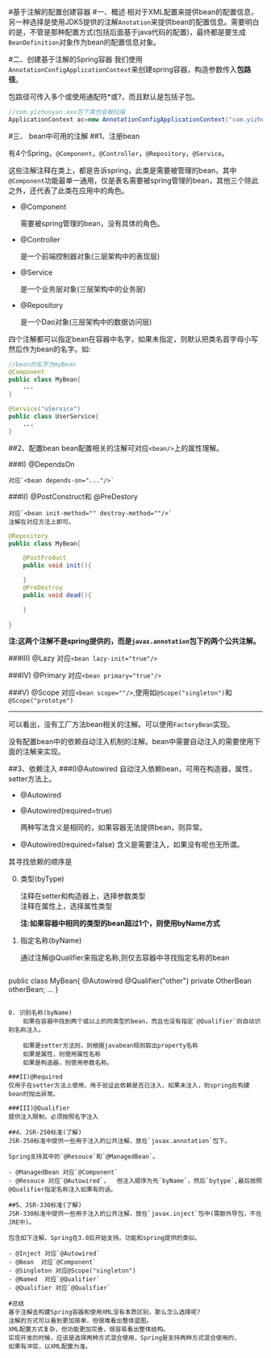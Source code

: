#基于注解的配置创建容器
#一、概述
相对于XML配置来提供bean的配置信息，另一种选择是使用JDK5提供的注解`Anotation`来提供bean的配置信息。需要明白的是，不管是那种配置方式(包括后面基于java代码的配置)，最终都是要生成`BeanDefinition`对象作为bean的配置信息对象。

#二、创建基于注解的Spring容器
我们使用`AnnotationConfigApplicationContext`来创建spring容器，构造参数传入**包路径**。

包路径可传入多个或使用通配符*或?，而且默认是包括子包。

~~~java
//com.yizhuoyan.xxx包下类也会被扫描
ApplicationContext ac=new AnnotationConfigApplicationContext("com.yizhuoyan","com.*util");
~~~

#三、 bean中可用的注解
##1、注册bean

有4个Spring，`@Component`，`@Controller`，`@Repository`，`@Service`。



这些注解注释在类上，都是告诉spring，此类是需要被管理的bean，其中`@Component`功能最单一通用，仅是表名需要被spring管理的bean，其他三个除此之外，还代表了此类在应用中的角色。

- @Component
	
	需要被spring管理的bean，没有具体的角色。

- @Controller

	是一个前端控制器对象(三层架构中的表现层)

- @Service

	是一个业务层对象(三层架构中的业务层)

- @Repository

	是一个Dao对象(三层架构中的数据访问层)

四个注解都可以指定bean在容器中名字，如果未指定，则默认把类名首字母小写然后作为bean的名字。如:

~~~java
//bean的名字为myBean
@Component
public class MyBean{
	...	
}

@Service("uService")
public class UserService{
	...
}

~~~
##2、配置bean
bean配置相关的注解可对应`<bean/>`上的属性理解。


###I) @DependsOn

	对应`<bean depends-on="..."/>`

###II) @PostConstruct和 @PreDestory

	对应`<bean init-method="" destroy-method=""/>` 
	注解在对应方法上即可。

~~~java
@Repository
public class MyBean{

	@PostProduct
	public void init(){

	}
	@PreDestroy
	public void dead(){

	}
	
}
~~~
**注:这两个注解不是spring提供的，而是`javax.annotation`包下的两个公共注解。**

###III) @Lazy
对应`<bean lazy-init="true"/>`

###IV) @Primary
对应`<bean primary="true"/>`

###V) @Scope
对应`<bean scope=""/>`,使用如`@Scope("singleton")`和`@Scope("prototye")`
	
------------------

可以看出，没有工厂方法bean相关的注解。可以使用`FactoryBean`实现。

没有配置bean中的依赖自动注入机制的注解。bean中需要自动注入的需要使用下面的注解来实现。

##3、依赖注入
###I)@Autowired
自动注入依赖bean，可用在构造器，属性，setter方法上。

- @Autowired
- @Autowired(required=true)

	两种写法含义是相同的，如果容器无法提供bean，则异常。

- @Autowired(required=false)
	含义是需要注入，如果没有呢也无所谓。

其寻找依赖的顺序是

0. 类型(byType)

	注释在setter和构造器上，选择参数类型  
	注释在属性上，选择属性类型
	
	**注:如果容器中相同的类型的bean超过1个，则使用byName方式**
	
0. 指定名称(byName)

	通过注解@Qualifier来指定名称,则仅去容器中寻找指定名称的bean

	~~~java
public class MyBean{
	@Autowired
    @Qualifier("other")
    private OtherBean otherBean;
	...
}
~~~

0. 识别名称(byName)
	如果在容器中找到两个或以上的同类型的bean，而且也没有指定`@Qualifier`则自动识别名称注入。
	
	如果是setter方法则，则根据javabean规则取出property名称  
	如果是属性，则使用属性名称
	如果是构造器，则使用参数名称。	

###II)@Required
仅用于在setter方法上使用，用于验证此依赖是否已注入，如果未注入，则spring在构建bean时抛出异常。
 	
###III)@Qualifier
提供注入限制，必须按照名字注入

##4、JSR-250标准(了解)
JSR-250标准中提供一些用于注入的公共注解，放在`javax.annotation`包下。

Spring支持其中的`@Resouce`和`@ManagedBean`。

- @ManagedBean 对应`@Component`
- @Resouce 对应`@Autowired`，	但注入顺序为先`byName`，然后`bytype`,最后按照@Qualifier指定名称注入如果有的话。

##5、JSR-330标准(了解)
JSR-330标准中提供一些用于注入的公共注解，放在`javax.inject`包中(需额外导包，不在JRE中)。

包含如下注解，Spring在3.0后开始支持。功能和spring提供的类似。

- @Inject 对应`@Autowired`
- @Bean  对应`@Component`	
- @Singleton 对应@Scope("singleton")
- @Named  对应`@Qualifier`
- @Qualifier 对应`@Qualifier`

#总结
基于注解去构建Spring容器和使用XML没有本质区别，那么怎么选择呢?
注解的方式可以看到更加简单，但很难看出整体蓝图。
XML配置方式复杂，但功能更加完善，很容易看出整体结构。
实现开发的时候，应该是选择两种方式混合使用，Spring是支持两种方式混合使用的，
如果有冲突，以XML配置为准。


	
 

	